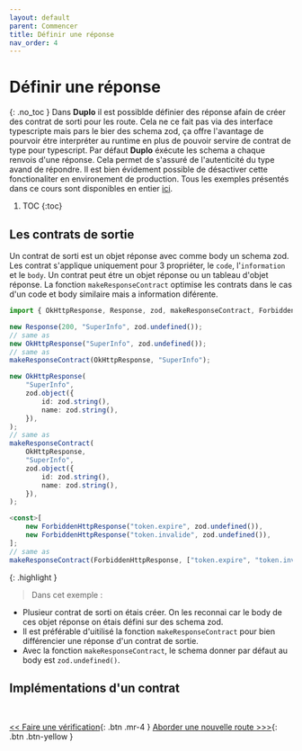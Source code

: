 ```yaml
---
layout: default
parent: Commencer
title: Définir une réponse
nav_order: 4
---
```


# Définir une réponse
{: .no_toc }
Dans **Duplo** il est possiblde définier des réponse afain de créer des contrat de sorti pour les route. Cela ne ce fait pas via des interface typescripte mais pars le bier des schema zod, ça offre l'avantage de pourvoir étre interpréter au runtime en plus de pouvoir servire de contrat de type pour typescript. Par défaut **Duplo** éxécute les schema a chaque renvois d'une réponse. Cela permet de s'assuré de l'autenticité du type avand de répondre. Il est bien évidement possible de désactiver cette fonctionaliter en environement de production.
Tous les exemples présentés dans ce cours sont disponibles en entier [ici](https://github.com/duplojs/examples/tree/main/get-started/define-response).

1. TOC
{:toc}

## Les contrats de sortie
Un contrat de sorti est un objet réponse avec comme body un schema zod. Les contrat s'applique uniquement pour 3 propriéter, le `code`, l'`information` et le `body`. Un contrat peut étre un objet réponse ou un tableau d'objet réponse. La fonction `makeResponseContract` optimise les contrats dans le cas d'un code et body similaire mais a information diférente.

```ts
import { OkHttpResponse, Response, zod, makeResponseContract, ForbiddenHttpResponse } from "@duplojs/core";

new Response(200, "SuperInfo", zod.undefined());
// same as
new OkHttpResponse("SuperInfo", zod.undefined());
// same as
makeResponseContract(OkHttpResponse, "SuperInfo");

new OkHttpResponse(
    "SuperInfo",
    zod.object({
        id: zod.string(),
        name: zod.string(),
    }),
);
// same as
makeResponseContract(
    OkHttpResponse,
    "SuperInfo",
    zod.object({
        id: zod.string(),
        name: zod.string(),
    }),
);

<const>[
    new ForbiddenHttpResponse("token.expire", zod.undefined()),
    new ForbiddenHttpResponse("token.invalide", zod.undefined()),
];
// same as
makeResponseContract(ForbiddenHttpResponse, ["token.expire", "token.invalide"]);
```

{: .highlight }
>Dans cet exemple :
><div markdown="block">
- Plusieur contrat de sorti on étais créer. On les reconnai car le body de ces objet réponse on étais défini sur des schema zod.
- Il est préférable d'uitilisé la fonction `makeResponseContract` pour bien différencier une réponse d'un contrat de sortie.
- Avec la fonction `makeResponseContract`, le schema donner par défaut au body est `zod.undefined()`.
></div>

## Implémentations d'un contrat

<br>

[\<\< Faire une vérification](../do-check){: .btn .mr-4 }
[Aborder une nouvelle route >\>\>](../how-to-approach-new-road){: .btn .btn-yellow } 